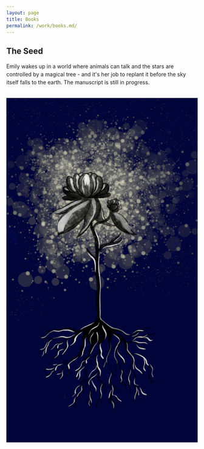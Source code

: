 ```yaml
---
layout: page
title: Books
permalink: /work/books.md/
---
```


## The Seed
<p style="line-height: 1.5;">Emily wakes up in a world where animals can talk and the stars are controlled by a magical tree - and it's her job to replant it before the sky itself falls to the earth. The manuscript is still in progress.</p>
<br>
<img src="images/TreeOfStars.png" alt="Tree of Stars" width:"400px;">

